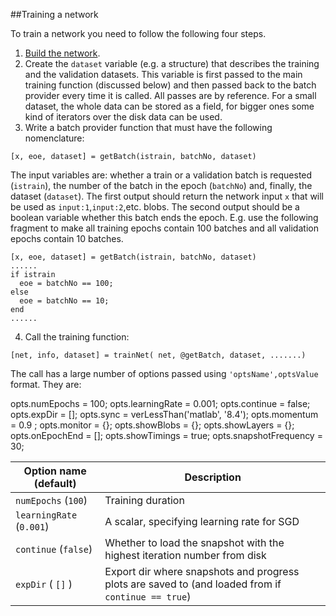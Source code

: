 ##Training a network

To train a network you need to follow the following four steps.

1. [Build the network](network.md).
2. Create the `dataset` variable (e.g. a structure) that describes the training and the validation datasets.
This variable is first passed to the main training function (discussed below) and then passed back to the batch provider every time
it is called. All passes are by reference. For a small dataset, the whole data can be stored as a field, for bigger ones
some kind of iterators over the disk data can be used.
3. Write a batch provider function that must have the following nomenclature:
```
[x, eoe, dataset] = getBatch(istrain, batchNo, dataset)
```
The input variables are: whether a train or a validation batch is requested (`istrain`), the number of the batch in 
the epoch (`batchNo`) and, finally, the dataset (`dataset`). 
The first output should return the network input `x` that will be used as `input:1`,`input:2`,etc. blobs.
The second output should be a boolean variable whether this batch ends the epoch. E.g. use the following
fragment to make all training epochs contain 100 batches and all validation epochs contain 10 batches.
```
[x, eoe, dataset] = getBatch(istrain, batchNo, dataset)
......
if istrain
  eoe = batchNo == 100;
else
  eoe = batchNo == 10;
end
......
```

4. Call the training function:
```
[net, info, dataset] = trainNet( net, @getBatch, dataset, .......)
```
The call has a large number of options passed using `'optsName',optsValue` format.
They are:

opts.numEpochs = 100;
opts.learningRate = 0.001;
opts.continue = false;
opts.expDir = [];
opts.sync = verLessThan('matlab', '8.4');
opts.momentum = 0.9 ;
opts.monitor = {};
opts.showBlobs = {};
opts.showLayers = {};
opts.onEpochEnd = [];
opts.showTimings = true;
opts.snapshotFrequency = 30;


 Option name (default) | Description 
-----------------------| ----------- 
`numEpochs` (`100`) | Training duration 
`learningRate` (`0.001`) | A scalar, specifying learning rate for SGD 
`continue` (`false`) | Whether to load the snapshot with the highest iteration number from disk 
`expDir` ( `[]` ) | Export dir where snapshots and progress plots are saved to (and loaded from if `continue == true`) 
